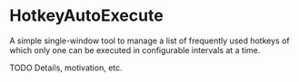 HotkeyAutoExecute
=================

A simple single-window tool to manage a list of frequently used hotkeys of which only one 
can be executed in configurable intervals at a time.

TODO Details, motivation, etc.